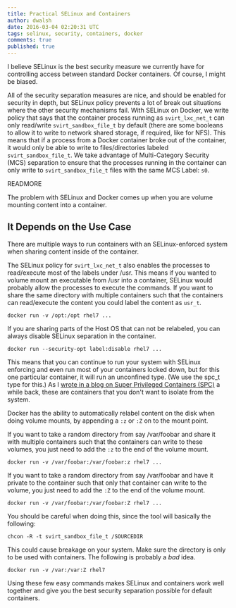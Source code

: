 ```yaml
---
title: Practical SELinux and Containers
author: dwalsh
date: 2016-03-04 02:20:31 UTC
tags: selinux, security, containers, docker
comments: true
published: true
---
```


I believe SELinux is the best security measure we currently have for controlling access between standard Docker containers. Of course, I might be biased.  

All of the security separation measures are nice, and should be enabled for security in depth, but SELinux policy prevents a lot of break out situations where the other security mechanisms fail. With SELinux on Docker, we write policy that says that the container process running as `svirt_lxc_net_t` can only read/write `svirt_sandbox_file_t` by default (there are some booleans to allow it to write to network shared storage, if required, like for NFS). This means that if a process from a Docker container broke out of the container, it would only be able to write to files/directories labeled `svirt_sandbox_file_t`. We take advantage of Multi-Category Security (MCS) separation to ensure that the processes running in the container can only write to `svirt_sandbox_file_t` files with the same MCS Label: `s0`.

READMORE

The problem with SELinux and Docker comes up when you are volume mounting content into a container.  

## It Depends on the Use Case  

There are multiple ways to run containers with an SELinux-enforced system when sharing content inside of the container.

The SELinux policy for `svirt_lxc_net_t` also enables the processes to read/execute most of the labels under /usr. This means if you wanted to volume mount an executable from /usr into a container, SELinux would probably allow the processes to execute the commands. If you want to share the same directory with multiple containers such that the containers can read/execute the content you could label the content as `usr_t`.

```
docker run -v /opt:/opt rhel7 ...
```

If you are sharing parts of the Host OS that can not be relabeled, you can always disable SELinux separation in the container.

```
docker run --security-opt label:disable rhel7 ...
```

This means that you can continue to run your system with SELinux enforcing and even run most of your containers locked down, but for this one particular container, it will run an unconfined type. (We use the spc_t type for this.)  As I [wrote in a blog on Super Privileged Containers (SPC)](http://developerblog.redhat.com/2014/11/06/introducing-a-super-privileged-container-concept/) a while back, these are containers that you don't want to isolate from the system.

Docker has the ability to automatically relabel content on the disk when doing volume mounts, by appending a `:z` or `:Z` on to the mount point.

If you want to take a random directory from say /var/foobar and share it with multiple containers such that the containers can write to these volumes, you just need to add the `:z` to the end of the volume mount.

```
docker run -v /var/foobar:/var/foobar:z rhel7 ...
```

If you want to take a random directory from say /var/foobar and have it private to the container such that only that container can write to the volume, you just need to add the `:Z` to the end of the volume mount.

```
docker run -v /var/foobar:/var/foobar:Z rhel7 ...
```

You should be careful when doing this, since the tool will basically the following:

```
chcon -R -t svirt_sandbox_file_t /SOURCEDIR
```

This could cause breakage on your system. Make sure the directory is only to be used with containers. The following is probably a *bad* idea.

```
docker run -v /var:/var:Z rhel7
```

Using these few easy commands makes SELinux and containers work well together and give you the best security separation possible for default containers.
